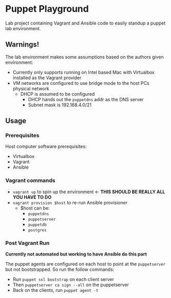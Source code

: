 # Puppet Playground

Lab project containing Vagrant and Ansible code to easily standup a puppet lab environment.

## Warnings!

The lab environment makes some assumptions based on the authors given environment:

- Currently only supports running on Intel based Mac with Virtualbox installed as the Vagrant provider
- VM networks are configured to use bridge mode to the host PCs physical network
  - DHCP is assumed to be configured
    - DHCP hands out the `puppetdns` addr as the DNS server
    - Subnet mask is 192.168.4.0/21

## Usage

### Prerequisites

Host computer software prerequisites:

- Virtualbox
- Vagrant
- Ansible

### Vagrant commands

- `vagrant up` to spin up the environment <- __THIS SHOULD BE REALLY ALL YOU HAVE TO DO__
- `vagrant provision $host` to re-run Ansible provisioner
  - $host can be:
    - `puppetdns`
    - `puppetserver`
    - `puppetdb`
    - `postgres`

### Post Vagrant Run

__Currently not automated but working to have Ansible do this part__

The puppet agents are configured on each host to point at the `puppetserver` but not bootstrapped. So run the follow commands:

- Run `puppet ssl bootstrap` on each client server
- Then `puppetserver ca sign --all` on the puppetserver
- Back on the clients, run `puppet agent -t`
